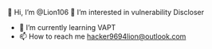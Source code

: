 👋 Hi, I’m @Lion106
👀 I’m interested in vulnerability Discloser
- 🌱 I’m currently learning VAPT
- 📫 How to reach me hacker9694lion@outlook.com

